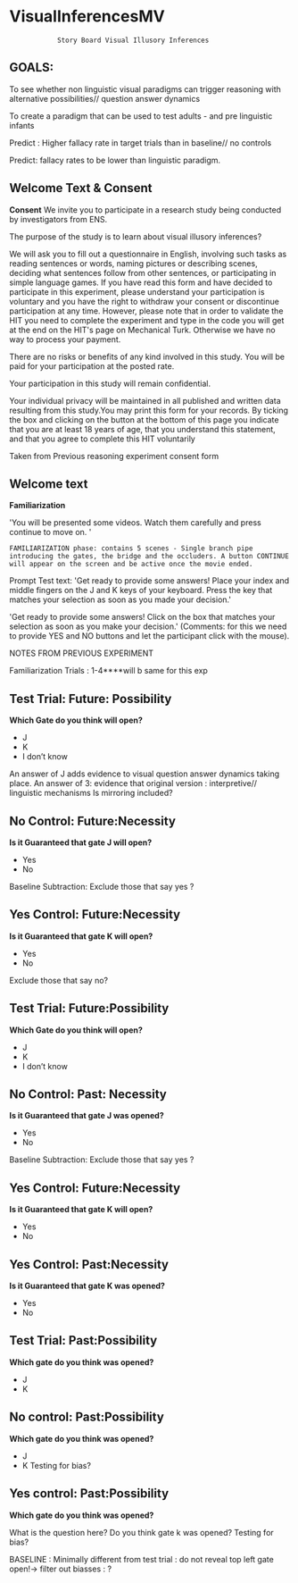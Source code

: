 # VisualInferencesMV
				Story Board Visual Illusory Inferences 


## GOALS:


To see whether non linguistic visual paradigms  can trigger reasoning with alternative possibilities// question answer dynamics 

To create a paradigm that can be used to test adults - and pre linguistic infants 

Predict : Higher fallacy rate in target trials than in baseline// no controls 

Predict: fallacy rates to be lower than linguistic paradigm. 

## Welcome Text & Consent 
**Consent** 
We invite you to participate in a research study being conducted by investigators from ENS.

The purpose of the study is to learn about visual illusory inferences? 

We will ask you to fill out a questionnaire in English, involving such tasks as reading sentences or words, naming pictures or describing scenes, deciding what sentences follow from other sentences, or participating in simple language games. If you have read this form and have decided to participate in this experiment, please understand your participation is voluntary and you have the right to withdraw your consent or discontinue participation at any time.  However, please note that in order to validate the HIT you need to complete the experiment and type in the code you will get at the end on the HIT's page on Mechanical Turk.  Otherwise we have no way to process your payment.

There are no risks or benefits of any kind involved in this study. You will be paid for your participation at the posted rate.

Your participation in this study will remain confidential.

Your individual privacy will be maintained in all published and written data resulting from this study.You may print this form for your records.
By ticking the box and clicking on the button at the bottom of this page you indicate that you are at least 18 years of age, that you understand this statement, and that you agree to complete this HIT voluntarily

Taken from Previous reasoning experiment consent form 


## Welcome text

**Familiarization**

  'You will be presented some videos. Watch them carefully and press continue to move on. '

	FAMILIARIZATION phase: contains 5 scenes - Single branch pipe introducing the gates, the bridge and the occluders. A button CONTINUE will appear on the screen and be active once the movie ended. 


Prompt Test text: 'Get ready to provide some answers! Place your index and middle fingers on the J and K keys of your keyboard. Press the key that matches your selection as soon as you made your decision.'

 'Get ready to provide some answers! Click on the box that matches your selection as soon as you make your decision.' 
(Comments: for this we need to provide YES and NO buttons and let the participant click with the mouse).

NOTES FROM PREVIOUS EXPERIMENT

Familiarization Trials : 1-4****will b same for this exp


## Test Trial: Future: Possibility
**Which Gate do you think will open?**
* J
* K
* I don’t know 

An answer of J adds evidence to visual question answer dynamics taking place.
 An answer of 3: evidence that original version : interpretive// linguistic mechanisms
Is mirroring included?

## No Control: Future:Necessity
**Is it Guaranteed that gate J will open?**
* Yes
* No

Baseline Subtraction: Exclude those that say yes ?

## Yes Control: Future:Necessity
**Is it Guaranteed that gate K will open?**
* Yes
* No

Exclude those that say no?

## Test Trial: Future:Possibility
**Which Gate do you think will open?**
* J
* K
* I don’t know 

## No Control: Past: Necessity
**Is it Guaranteed that gate J was opened?** 
* Yes
* No

Baseline Subtraction: Exclude those that say yes ?

## Yes Control: Future:Necessity 
**Is it Guaranteed that gate K will open?**
* Yes
* No


## Yes Control: Past:Necessity
**Is it Guaranteed that gate K was opened?**
* Yes
* No


## Test Trial: Past:Possibility
**Which gate do you think was opened?**
* J
* K


## No control: Past:Possibility
**Which gate do you think was opened?**
* J
* K
Testing for bias? 


## Yes control: Past:Possibility
**Which gate do you think was opened?**

What is the question here?
Do you think gate k was opened?
Testing for bias?

BASELINE : Minimally different from test trial : do not reveal top left gate open!-> filter out biasses : ?
